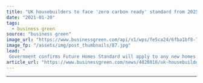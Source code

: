 ```yaml
---
title: "UK housebuilders to face 'zero carbon ready' standard from 2025"
date: "2021-01-20"
tags: 
  - business green
source: "business green"
image_url: "https://www.businessgreen.com/api/v1/wps/fe5ca24/6fba1bf8-77fb-4f31-9410-e14de4d2dc8d/4/Robert-Street-Woolwich-ilke-Homes-and-Engie-FRONT-185x114.jpg"
image_fp: "/assets/img/post_thumbnails/87.jpg"
lead: "
 Government confirms Future Homes Standard will apply to any new homes built from 2025, delivering a major uptick in the pace of the shift away from gas boilers - but campaigners are left disappointed by failure to adopt more rapid timetable ..."
article_url: "https://www.businessgreen.com/news/4026016/uk-housebuilders-zero-carbon-ready-standard-2025"
---
```


---
